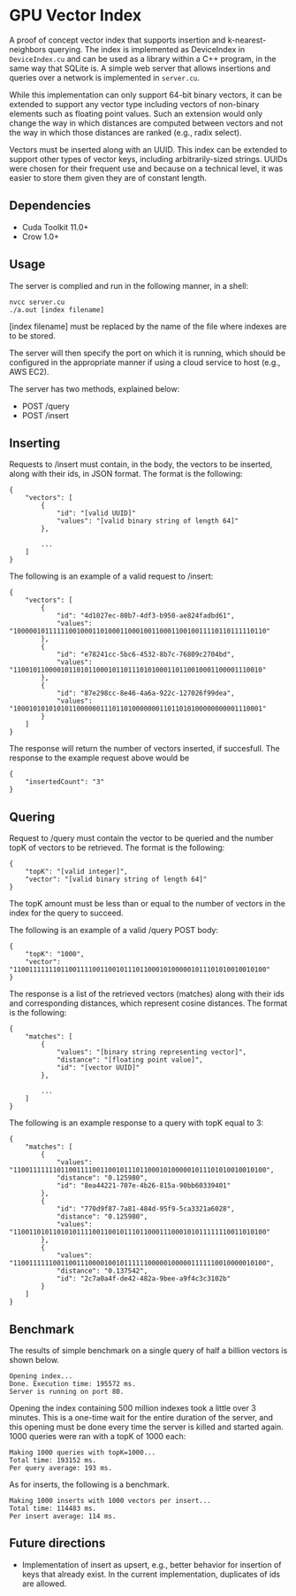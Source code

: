 # GPU Vector Index

A proof of concept vector index that supports insertion and k-nearest-neighbors querying. The index is implemented as DeviceIndex in `DeviceIndex.cu` and can be used as a library within a C++ program, in the same way that SQLite is. A simple web server that allows insertions and queries over a network is implemented in `server.cu`.

While this implementation can only support 64-bit binary vectors, it can be extended to support any vector type including vectors of non-binary elements such as floating point values. Such an extension would only change the way in which distances are computed between vectors and not the way in which those distances are ranked (e.g., radix select).

Vectors must be inserted along with an UUID. This index can be extended to support other types of vector keys, including arbitrarily-sized strings. UUIDs were chosen for their frequent use and because on a technical level, it was easier to store them given they are of constant length.

## Dependencies

- Cuda Toolkit 11.0+
- Crow 1.0+

## Usage

The server is complied and run in the following manner, in a shell:

    nvcc server.cu
    ./a.out [index filename]

[index filename] must be replaced by the name of the file where indexes are 
to be stored. 

The server will then specify the port on which it is running, which should be configured in the appropriate manner if using a cloud service to host (e.g., AWS EC2).

The server has two methods, explained below:

- POST /query
- POST /insert

## Inserting

Requests to /insert must contain, in the body, the vectors to be inserted, along with their ids, in JSON format. The format is the following:

    {
        "vectors": [
            {
                "id": "[valid UUID]"
                "values": "[valid binary string of length 64]"
            },

            ...
        ]
    }

The following is an example of a valid request to /insert:

    {
        "vectors": [
            {
                "id": "4d1027ec-80b7-4df3-b950-ae824fadbd61",
                "values": "1000001011111100100011010001100010011000110010011110110111110110"
            },
            {
                "id": "e78241cc-5bc6-4532-8b7c-76809c2704bd",
                "values": "110010110000101101011000101101110101000110110010001100001110010"
            },
            {
                "id": "87e298cc-8e46-4a6a-922c-127026f99dea",
                "values": "100010101010101100000011101101000000011011010100000000001110001"
            }
        ]
    }

The response will return the number of vectors inserted, if succesfull. The response to the example request above would be 

    {
        "insertedCount": "3"
    }

## Quering

Request to /query must contain the vector to be queried and the number topK of vectors to be retrieved. The format is the following:

    {
        "topK": "[valid integer]",
        "vector": "[valid binary string of length 64]"
    }

The topK amount must be less than or equal to the number of vectors in the index for the query to succeed.

The following is an example of a valid /query POST body:

    {
        "topK": "1000",
        "vector": "1100111111101100111100110010111011000101000001011101010010010100"
    }

The response is a list of the retrieved vectors (matches) along with their ids and corresponding distances, which represent cosine distances. The format is the following:

    {
        "matches": [
            {
                "values": "[binary string representing vector]",
                "distance": "[floating point value]",
                "id": "[vector UUID]"
            },
            
            ...
        ]
    }


The following is an example response to a query with topK equal to 3:


    {
        "matches": [
            {
                "values": "1100111111101100111100110010111011000101000001011101010010010100",
                "distance": "0.125980",
                "id": "8ea44221-707e-4b26-815a-90bb60339401"
            },
            {
                "id": "770d9f87-7a81-484d-95f9-5ca3321a6028",
                "distance": "0.125980",
                "values": "1100110101101010111100110010111011000111000101011111110011010100"
            },
            {
                "values": "1100111111001100111000010010111111000001000001111110010000010100",
                "distance": "0.137542",
                "id": "2c7a0a4f-de42-482a-9bee-a9f4c3c3102b"
            }
        ]
    }


## Benchmark 

The results of simple benchmark on a single query of half a billion vectors is 
shown below.

    Opening index...
    Done. Execution time: 195572 ms.
    Server is running on port 80.

Opening the index containing 500 million indexes took a little over 3 minutes. This is a one-time wait for the entire duration of the server, and this opening must be done every time the server is killed and started again. 1000 queries were ran with a topK of 1000 each:

    Making 1000 queries with topK=1000...
    Total time: 193152 ms.
    Per query average: 193 ms.

As for inserts, the following is a benchmark.

    Making 1000 inserts with 1000 vectors per insert...
    Total time: 114483 ms.
    Per insert average: 114 ms.


## Future directions

- Implementation of insert as upsert, e.g., better behavior for insertion of keys that already exist. In the current implementation, duplicates of ids are allowed.